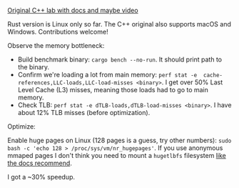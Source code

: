 [Original C++ lab with docs and maybe video](https://github.com/dendibakh/perf-ninja/tree/main/labs/memory_bound/huge_pages_1)

Rust version is Linux only so far. The C++ original also supports macOS and Windows. Contributions welcome!

Observe the memory bottleneck:

- Build benchmark binary: `cargo bench --no-run`. It should print path to the binary.
- Confirm we're loading a lot from main memory: `perf stat -e  cache-references,LLC-loads,LLC-load-misses <binary>`. I get over 50% Last Level Cache (L3) misses, meaning those loads had to go to main memory.
- Check TLB: `perf stat -e dTLB-loads,dTLB-load-misses <binary>`. I have about 12% TLB misses (before optimization).

Optimize:

Enable huge pages on Linux (128 pages is a guess, try other numbers): `sudo bash -c 'echo 128 > /proc/sys/vm/nr_hugepages'`. If you use anonymous mmaped pages I don't think you need to mount a `hugetlbfs` filesystem [like the docs recommend](https://github.com/dendibakh/perf-ninja/blob/main/labs/memory_bound/huge_pages_1/HugePagesSetupTips.md).

I got a ~30% speedup.

